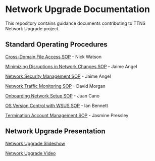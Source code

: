 # Network Upgrade Documentation
This repository contains guidance documents contributing to TTNS Network Upgrade project.

## Standard Operating Procedures

[Cross-Domain File Access SOP]() - Nick Watson

[Minimizing Disruptions in Network Changes SOP]() - Jaime Angel

[Network Security Management SOP]() - Jaime Angel

[Network Traffic Monitoring SOP]() - David Morgan

[Onboarding Network Setup SOP](https://docs.google.com/document/d/1VvFro_gIaZXPEU9jCewMM7YS_4GvjY8-yrEvf4v-YVc/edit?usp=sharing) - Juan Cano

[OS Version Control with WSUS SOP]() - Ian Bennett

[Termination Account Management SOP]() - Jasmine Pressley

## Network Upgrade Presentation 

[Network Upgrade Slideshow](https://docs.google.com/presentation/d/1jVa_kd9SWHRC-UC5yZyZfZniq_CBE7qdJcDnymkTfxo/edit?usp=sharing)

[Network Upgrade Video]()

